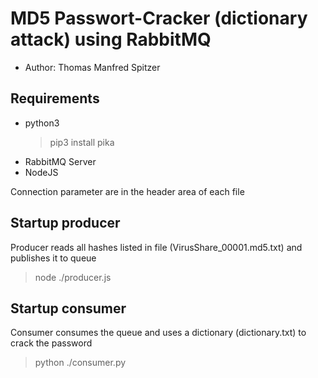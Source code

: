 # MD5 Passwort-Cracker (dictionary attack) using RabbitMQ
* Author: Thomas Manfred Spitzer

## Requirements
* python3
	> pip3 install pika
* RabbitMQ Server
* NodeJS

Connection parameter are in the header area of each file

## Startup producer
Producer reads all hashes listed in file (VirusShare_00001.md5.txt) and publishes it to queue
> node ./producer.js

## Startup consumer
Consumer consumes the queue and uses a dictionary (dictionary.txt) to crack the password
> python ./consumer.py
